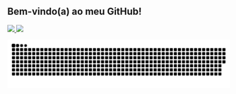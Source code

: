 ## Bem-vindo(a) ao meu GitHub!

 <div>
  <a href="https://github.com/natali-schers">
  <img height="180em" src="https://github-readme-stats.vercel.app/api?username=natali-schers&show_icons=true&theme=dracula&include_all_commits=true&count_private=true"/>
  <img height="180em" src="https://github-readme-stats.vercel.app/api/top-langs/?username=natali-schers&layout=compact&langs_count=7&theme=dracula"/>
</div>

 ![Snake animation](https://github.com/natali-schers/natali-schers/blob/output/github-contribution-grid-snake.svg)
